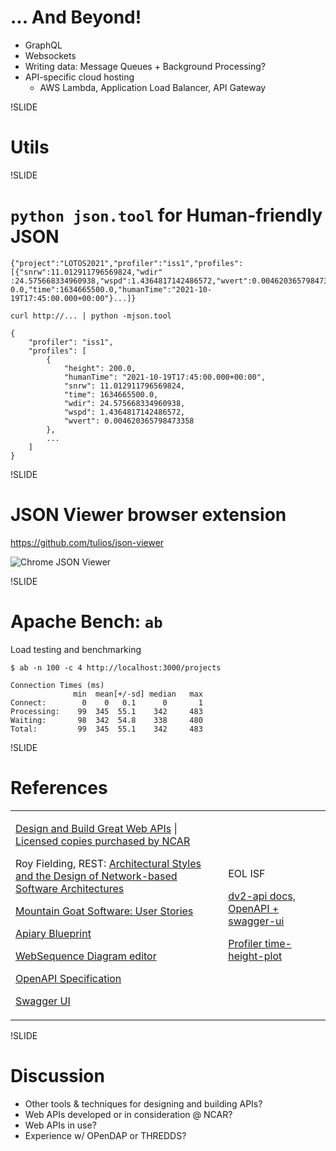 # ... And Beyond!

- GraphQL
- Websockets
- Writing data: Message Queues + Background Processing?
- API-specific cloud hosting
  - AWS Lambda, Application Load Balancer, API Gateway

!SLIDE

# Utils

!SLIDE

# `python json.tool` for Human-friendly JSON

```
{"project":"LOTOS2021","profiler":"iss1","profiles":[{"snrw":11.012911796569824,"wdir"
:24.575668334960938,"wspd":1.4364817142486572,"wvert":0.004620365798473358,"height":20
0.0,"time":1634665500.0,"humanTime":"2021-10-19T17:45:00.000+00:00"}...]}
```

`curl http://... | python -mjson.tool`

```
{
    "profiler": "iss1",
    "profiles": [
        {
            "height": 200.0,
            "humanTime": "2021-10-19T17:45:00.000+00:00",
            "snrw": 11.012911796569824,
            "time": 1634665500.0,
            "wdir": 24.575668334960938,
            "wspd": 1.4364817142486572,
            "wvert": 0.004620365798473358
        },
        ...
    ]
}
```

!SLIDE

# JSON Viewer browser extension

https://github.com/tulios/json-viewer

![Chrome JSON Viewer](images/chrome-json-viewer.png)

!SLIDE

# Apache Bench: `ab`

Load testing and benchmarking

```
$ ab -n 100 -c 4 http://localhost:3000/projects

Connection Times (ms)
              min  mean[+/-sd] median   max
Connect:        0    0   0.1      0       1
Processing:    99  345  55.1    342     483
Waiting:       98  342  54.8    338     480
Total:         99  345  55.1    342     483
```

!SLIDE

# References

<!--<div style="font-size: 0.5em;">-->

<table><tbody><tr><td>

[Design and Build Great Web APIs](https://pragprog.com/titles/maapis/design-and-build-great-web-apis/) | [Licensed copies purchased by NCAR](https://wiki.ucar.edu/display/SEW/Design+and+Build+Great+Web+APIs)

Roy Fielding, REST: [Architectural Styles and the Design of Network-based Software Architectures](https://www.ics.uci.edu/~fielding/pubs/dissertation/top.htm)

[Mountain Goat Software: User Stories](https://www.mountaingoatsoftware.com/agile/user-stories)

[Apiary Blueprint](https://apiblueprint.org/)

[WebSequence Diagram editor](https://www.websequencediagrams.com/)

[OpenAPI Specification](https://swagger.io/specification/)

[Swagger UI](https://swagger.io/tools/swagger-ui/)

</td>
<td>

EOL ISF

[dv2-api docs, OpenAPI + swagger-ui](https://ncar.github.io/dv2-api/api/swagger-ui/)

[Profiler time-height-plot](http://datavis.eol.ucar.edu/time-height-plot/)

</td></tr></tbody></table>

<!--</div>-->

!SLIDE

# Discussion

- Other tools & techniques for designing and building APIs?
- Web APIs developed or in consideration @ NCAR?
- Web APIs in use?
- Experience w/ OPenDAP or THREDDS?
